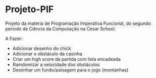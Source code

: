 # Projeto-PIF
Projeto da matéria de Programação Imperativa Funcional, do segundo período de Ciência da Computação na Cesar School. 

A Fazer:
- Adicionar desenho do chick
- Adicionar o obstáculo da casinha
- Criar um high score da partida com lista encadeada
- Ramdomizar a velocidade dos obstáculos
- Desenhar um fundo/paisagem  para o jogo (montanhas)
